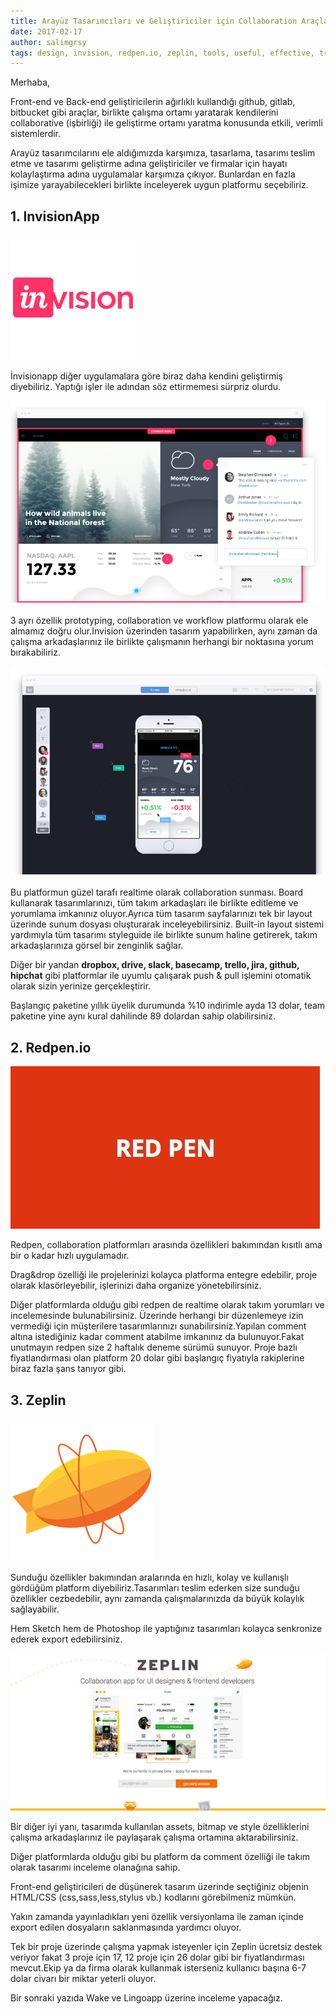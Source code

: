 ```yaml
---
title: Arayüz Tasarımcıları ve Geliştiriciler için Collaboration Araçları - Invision, Redpen ve Zeplin
date: 2017-02-17
author: salimgrsy
tags: design, invision, redpen.io, zeplin, tools, useful, effective, tr
---
```


Merhaba,

Front-end ve Back-end geliştiricilerin ağırlıklı kullandığı github, gitlab, bitbucket gibi araçlar, birlikte çalışma 
ortamı yaratarak kendilerini collaborative (işbirliği) ile geliştirme ortamı yaratma konusunda etkili, verimli sistemlerdir.

Arayüz tasarımcılarını ele aldığımızda karşımıza, tasarlama, tasarımı teslim etme ve tasarımı geliştirme adına geliştiriciler 
ve firmalar için hayatı kolaylaştırma adına uygulamalar karşımıza çıkıyor. Bunlardan en fazla işimize yarayabilecekleri birlikte 
inceleyerek uygun platformu seçebiliriz.

## 1. InvisionApp

![invision](../assets/images/articles/2017-02-17-arayuz-tasarimlari-ve-gelistiriciler-icin-collaboration-araclari/invision-logo-square.png)

İnvisionapp diğer uygulamalara göre biraz daha kendini geliştirmiş diyebiliriz. Yaptığı işler ile adından söz ettirmemesi 
sürpriz olurdu.

![invision](../assets/images/articles/2017-02-17-arayuz-tasarimlari-ve-gelistiriciler-icin-collaboration-araclari/mockup-2.png)

3 ayrı özellik prototyping, collaboration ve workflow platformu olarak ele almamız doğru olur.Invision üzerinden tasarım 
yapabilirken, aynı zaman da çalışma arkadaşlarınız ile birlikte çalışmanın herhangi bir noktasına yorum bırakabiliriz.

![invision](../assets/images/articles/2017-02-17-arayuz-tasarimlari-ve-gelistiriciler-icin-collaboration-araclari/mockup-5.png)

Bu platformun güzel tarafı realtime olarak collaboration sunması. Board kullanarak tasarımlarınızı, tüm takım arkadaşları 
ile birlikte editleme ve yorumlama imkanınız oluyor.Ayrıca  tüm tasarım sayfalarınızı tek bir layout üzerinde sunum dosyası 
oluşturarak inceleyebilirsiniz. Built-in layout sistemi yardımıyla tüm tasarımı styleguide ile birlikte sunum haline getirerek, 
takım arkadaşlarınıza görsel bir zenginlik sağlar.

Diğer bir yandan **dropbox, drive, slack, basecamp, trello, jira, github, hipchat** gibi platformlar ile uyumlu çalışarak 
push & pull işlemini otomatik olarak sizin yerinize gerçekleştirir.

Başlangıç paketine yıllık üyelik durumunda %10 indirimle ayda 13 dolar, team paketine yine aynı kural dahilinde 89 dolardan 
sahip olabilirsiniz.

## 2. Redpen.io

![redpen](../assets/images/articles/2017-02-17-arayuz-tasarimlari-ve-gelistiriciler-icin-collaboration-araclari/upload.png)

Redpen, collaboration platformları arasında özellikleri bakımından kısıtlı ama bir o kadar hızlı uygulamadır.

Drag&drop özelliği ile projelerinizi kolayca platforma entegre edebilir, proje olarak klasörleyebilir, işlerinizi daha 
organize yönetebilirsiniz.

Diğer platformlarda olduğu gibi redpen de realtime olarak takım yorumları ve incelemesinde bulunabilirsiniz. 
Üzerinde herhangi bir düzenlemeye izin vermediği için müşterilere tasarımlarınızı sunabilirsiniz.Yapılan comment 
altına istediğiniz kadar comment atabilme imkanınız da bulunuyor.Fakat unutmayın redpen size 2 haftalık deneme sürümü sunuyor.
Proje bazlı fiyatlandırması olan platform 20 dolar gibi başlangıç fiyatıyla rakiplerine biraz fazla şans tanıyor gibi. 

## 3. Zeplin

![zeplin](../assets/images/articles/2017-02-17-arayuz-tasarimlari-ve-gelistiriciler-icin-collaboration-araclari/zeplin-logo.png)

Sunduğu özellikler bakımından aralarında en hızlı, kolay ve kullanışlı gördüğüm platform diyebiliriz.Tasarımları teslim 
ederken size sunduğu özellikler cezbedebilir, aynı zamanda çalışmalarınızda da büyük kolaylık sağlayabilir.

Hem Sketch hem de Photoshop ile yaptığınız tasarımları kolayca senkronize ederek export edebilirsiniz.

![zeplin](../assets/images/articles/2017-02-17-arayuz-tasarimlari-ve-gelistiriciler-icin-collaboration-araclari/zeplin.jpg)

Bir diğer iyi yanı, tasarımda kullanılan assets, bitmap ve style özelliklerini çalışma arkadaşlarınız ile paylaşarak 
çalışma ortamına aktarabilirsiniz.

Diğer platformlarda olduğu gibi bu platform da comment özelliği ile takım olarak tasarımı inceleme olanağına sahip.

Front-end geliştiricileri de düşünerek tasarım üzerinde seçtiğiniz objenin HTML/CSS (css,sass,less,stylus vb.) 
kodlarını görebilmeniz mümkün.


Yakın zamanda yayınladıkları yeni özellik versiyonlama ile zaman içinde export edilen dosyaların saklanmasında 
yardımcı oluyor.

Tek bir proje üzerinde çalışma yapmak isteyenler için Zeplin ücretsiz destek veriyor fakat 3 proje için 
17, 12 proje için 26 dolar gibi bir fiyatlandırması mevcut.Ekip ya da firma olarak kullanmak isterseniz kullanıcı 
başına 6-7 dolar civarı bir miktar yeterli oluyor.

Bir sonraki yazıda Wake ve Lingoapp üzerine inceleme yapacağız.